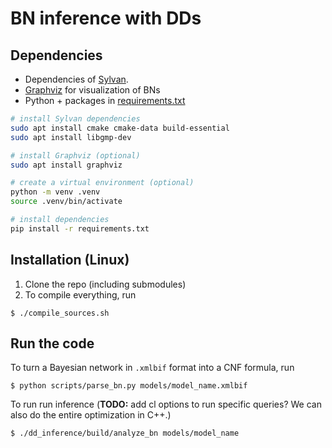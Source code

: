 # BN inference with DDs


## Dependencies


* Dependencies of [Sylvan](https://github.com/trolando/sylvan).
* [Graphviz](https://graphviz.org/) for visualization of BNs
* Python + packages in [requirements.txt](requirements.txt)
```bash
# install Sylvan dependencies
sudo apt install cmake cmake-data build-essential
sudo apt install libgmp-dev

# install Graphviz (optional)
sudo apt install graphviz

# create a virtual environment (optional)
python -m venv .venv
source .venv/bin/activate

# install dependencies
pip install -r requirements.txt
```

## Installation (Linux)

1. Clone the repo (including submodules)
2. To compile everything, run
```shell
$ ./compile_sources.sh
```

## Run the code

To turn a Bayesian network in `.xmlbif` format into a CNF formula, run
```shell
$ python scripts/parse_bn.py models/model_name.xmlbif
```

To run run inference (**TODO:** add cl options to run specific queries? We can also do the entire optimization in C++.)
```shell
$ ./dd_inference/build/analyze_bn models/model_name
```

